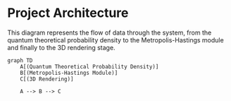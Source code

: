 # Project Architecture

This diagram represents the flow of data through the system, from the quantum theoretical probability density to the Metropolis-Hastings module and finally to the 3D rendering stage.

```mermaid
graph TD
    A[(Quantum Theoretical Probability Density)]
    B[(Metropolis-Hastings Module)]
    C[(3D Rendering)]

    A --> B --> C
